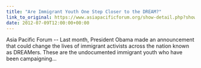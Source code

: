 ```yaml
---
title: "Are Immigrant Youth One Step Closer to the DREAM?"
link_to_original: https://www.asiapacificforum.org/show-detail.php?show_id=273)  
date: 2012-07-09T12:00:00+00:00
---
```

  
Asia Pacific Forum -- Last month, President Obama made an announcement that could change the lives of immigrant activists across the nation known as DREAMers. These are the undocumented immigrant youth who have been campaigning...



